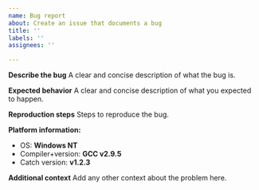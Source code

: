 ```yaml
---
name: Bug report
about: Create an issue that documents a bug
title: ''
labels: ''
assignees: ''

---
```


**Describe the bug**
A clear and concise description of what the bug is.

**Expected behavior**
A clear and concise description of what you expected to happen.

**Reproduction steps**
Steps to reproduce the bug.
<!-- Usually this means a small and self-contained piece of code that uses Catch and specifying compiler flags if relevant. -->


**Platform information:**
<!-- Fill in any extra information that might be important for your issue. -->
 - OS: **Windows NT**
 - Compiler+version: **GCC v2.9.5**
 - Catch version: **v1.2.3**


**Additional context**
Add any other context about the problem here.
